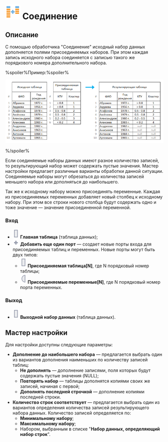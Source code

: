 # ![Соединение](../../media/app/processors/transformation/addition-vendor.svg) Соединение

## Описание

С помощью обработчика "Соединение" исходный набор данных дополняется полями присоединяемых наборов. При этом каждая запись исходного набора соединяется с записью такого же порядкового номера дополнительного набора.

%spoiler%Пример:%spoiler%

 ![Пример](../../media/app/processors/transformation/addition-primer.png) 

%/spoiler%

Если соединяемые наборы данных имеют разное количество записей, то результирующий набор может содержать пустые значения. Мастер настройки предлагает различные варианты обработки данной ситуации. Соединяемые наборы могут обрезаться до количества записей меньшего набора или дополняться до наибольшего.

Так же к исходному набору можно присоединять переменные. Каждая из присоединяемых переменных добавляет новый столбец к исходному набору. При этом все строки нового столбца будут содержать одно и тоже значение — значение присоединенной переменной.

### Вход

* ![Главная таблица](../../media/app/icons/ports/table-inactive.svg) **Главная таблица** (таблица данных);
* ![Добавить порт](../../media/app/icons/toolbar-18/add-inactive.svg) **Добавить еще один порт** — создает новые порты входа для присоединяемых таблиц и переменных. Новые порты могут быть двух типов:
  * ![Присоединяемая таблица](../../media/app/icons/ports/table-inactive.svg) **Присоединяемая таблица[N]**, где N порядковый номер таблицы;
  * ![Присоединяемые переменные](../../media/app/icons/ports/input-variable-inactive.svg) **Присоединяемые переменные[N]**, где N порядковый номер порта переменных.

### Выход

* ![Выходной набор данных](../../media/app/icons/ports/table-inactive.svg) **Выходной набор данных** (таблица данных).

## Мастер настройки

Для настройки доступны следующие параметры:

* **Дополнение до наибольшего набора** — предлагается выбрать один из вариантов дополнения наименьших по количеству записей таблиц:
  * **Не дополнять** — дополнение записями, поля которых будут содержать пустые значения (NULL);
  * **Повторять набор** — таблицы дополнятся копиями своих же записей, начиная с первой;
  * **Дополнять последней строчкой** — дополнение копиями последней строки.
* **Количество строк соответствует** — предлагается выбрать один из вариантов определения количества записей результирующего набора данных. Количество записей определяется по:
  * **Минимальному набору**;
  * **Максимальному набору**;
  * Набором, выбранным в списке "**Набор данных, определяющий набор строк**".
